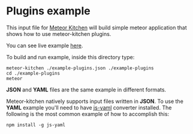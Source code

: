 Plugins example
===============

This input file for <a href="http://www.meteorkitchen.com" target="_blank">Meteor Kitchen</a> will build simple meteor application that shows how to use meteor-kitchen plugins.

You can see live example <a href="http://example-plugins.meteorfarm.com" target="_blank">here</a>.

To build and run example, inside this directory type:

```
meteor-kitchen ./example-plugins.json ./example-plugins
cd ./example-plugins
meteor
```

**JSON** and **YAML** files are the same example in different formats.

Meteor-kitchen natively supports input files written in **JSON**. To use the **YAML** example you'll need to have <a href="https://www.npmjs.com/package/yaml-js" target="_blank">js-yaml</a> converter installed. The following is the most common example of how to accomplish this:

```
npm install -g js-yaml
```

